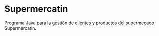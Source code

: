 # Supermercatin
Programa Java para la gestión de clientes y productos del supermecado Supermercatín.
